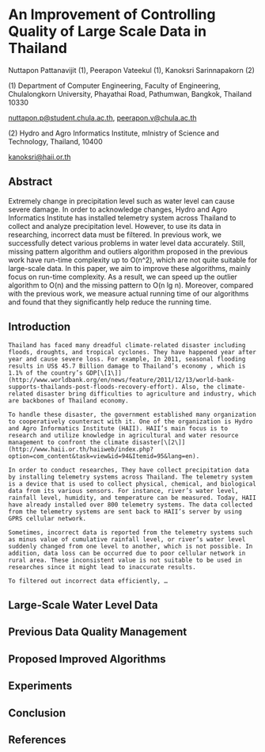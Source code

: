 
# An Improvement of Controlling Quality of Large Scale Data in Thailand

Nuttapon Pattanavijit (1), Peerapon Vateekul (1), Kanoksri Sarinnapakorn (2)

(1) Department of Computer Engineering, Faculty of Engineering, Chulalongkorn University, Phayathai Road, Pathumwan, Bangkok, Thailand 10330

nuttapon.p@student.chula.ac.th, peerapon.v@chula.ac.th

(2) Hydro and Agro Informatics Institute, mInistry of Science and Technology, Thailand, 10400

kanoksri@haii.or.th

## Abstract

Extremely change in precipitation level such as water level can cause severe damage. In order to acknowledge changes, Hydro and Agro Informatics Institute has installed telemetry system across Thailand to collect and analyze precipitation level. However, to use its data in researching, incorrect data must be filtered. In previous work, we successfully detect various problems in water level data accurately. Still, missing pattern algorithm and outliers algorithm proposed in the previous work have run-time complexity up to O(n^2), which are not quite suitable for large-scale data. In this paper, we aim to improve these algorithms, mainly focus on run-time complexity. As a result,  we can speed up the outlier algorithm to O(n) and the missing pattern to O(n lg n). Moreover, compared with the previous work, we measure actual running time of our algorithms and found that they significantly help reduce the running time.

## Introduction

	Thailand has faced many dreadful climate-related disaster including floods, droughts, and tropical cyclones. They have happened year after year and cause severe loss. For example, In 2011, seasonal flooding results in US$ 45.7 Billion damage to Thailand’s economy , which is 1.1% of the country’s GDP[\[1\]](http://www.worldbank.org/en/news/feature/2011/12/13/world-bank-supports-thailands-post-floods-recovery-effort). Also, the climate-related disaster bring difficulties to agriculture and industry, which are backbones of Thailand economy.

	To handle these disaster, the government established many organization to cooperatively counteract with it. One of the organization is Hydro and Agro Informatics Institute (HAII). HAII’s main focus is to research and utilize knowledge in agricultural and water resource management to confront the climate disaster[\[2\]](http://www.haii.or.th/haiiweb/index.php?option=com_content&task=view&id=94&Itemid=95&lang=en).

	In order to conduct researches, They have collect precipitation data by installing telemetry systems across Thailand. The telemetry system is a device that is used to collect physical, chemical, and biological data from its various sensors. For instance, river’s water level, rainfall level, humidity, and temperature can be measured. Today, HAII have already installed over 800 telemetry systems. The data collected from the telemetry systems are sent back to HAII’s server by using GPRS cellular network.

	Sometimes, incorrect data is reported from the telemetry systems such as minus value of cumulative rainfall level, or river’s water level suddenly changed from one level to another, which is not possible. In addition, data loss can be occurred due to poor cellular network in rural area. These inconsistent value is not suitable to be used in researches since it might lead to inaccurate results.

	To filtered out incorrect data efficiently, …



## Large-Scale Water Level Data

## Previous Data Quality Management

## Proposed Improved Algorithms 

## Experiments

## Conclusion

## References
